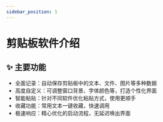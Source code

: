 ```yaml
---
sidebar_position: 1
---
```


# 剪贴板软件介绍

## ✨ 主要功能

- 全面记录：自动保存剪贴板中的文本、文件、图片等多种数据
- 高度自定义：可调整窗口背景、字体颜色等，打造个性化界面
- 智能粘贴：针对不同软件优化粘贴方式，使用更顺手
- 收藏功能：常用文本一键收藏，快速调用
- 极速响应：精心优化的启动流程，无延迟唤出界面

